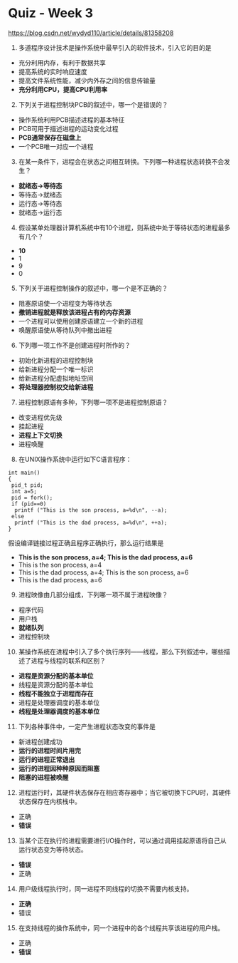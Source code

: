 Quiz - Week 3
================================================== 

https://blog.csdn.net/wydyd110/article/details/81358208

1. 多道程序设计技术是操作系统中最早引入的软件技术，引入它的目的是

* 充分利用内存，有利于数据共享
* 提高系统的实时响应速度
* 提高文件系统性能，减少内外存之间的信息传输量
* **充分利用CPU，提高CPU利用率**



2. 下列关于进程控制块PCB的叙述中，哪一个是错误的？

* 操作系统利用PCB描述进程的基本特征
* PCB可用于描述进程的运动变化过程
* **PCB通常保存在磁盘上**
* 一个PCB唯一对应一个进程



3. 在某一条件下，进程会在状态之间相互转换。下列哪一种进程状态转换不会发生？

* **就绪态→等待态**
* 等待态→就绪态
* 运行态→等待态
* 就绪态→运行态



4. 假设某单处理器计算机系统中有10个进程，则系统中处于等待状态的进程最多有几个？

* **10**
* 1
* 9
* 0



5. 下列关于进程控制操作的叙述中，哪一个是不正确的？

* 阻塞原语使一个进程变为等待状态
* **撤销进程就是释放该进程占有的内存资源**
* 一个进程可以使用创建原语建立一个新的进程
* 唤醒原语使从等待队列中撤出进程



6. 下列哪一项工作不是创建进程时所作的？

* 初始化新进程的进程控制块
* 给新进程分配一个唯一标识
* 给新进程分配虚拟地址空间
* **将处理器控制权交给新进程**



7. 进程控制原语有多种，下列哪一项不是进程控制原语？

* 改变进程优先级
* 挂起进程
* **进程上下文切换**
* 进程唤醒



8. 在UNIX操作系统中运行如下C语言程序：

```
int main()
{
 pid_t pid;
 int a=5;
 pid = fork();
 if (pid==0)
  printf ("This is the son process, a=%d\n", --a);
 else
  printf ("This is the dad process, a=%d\n", ++a);
}
```
假设编译链接过程正确且程序正确执行，那么运行结果是

* **This is the son process, a=4; This is the dad process, a=6**
* This is the son process, a=4
* This is the dad process, a=4; This is the son process, a=6
* This is the dad process, a=6



9. 进程映像由几部分组成，下列哪一项不属于进程映像？

* 程序代码
* 用户栈
* **就绪队列**
* 进程控制块





10. 某操作系统在进程中引入了多个执行序列——线程，那么下列叙述中，哪些描述了进程与线程的联系和区别？

* **进程是资源分配的基本单位**
* 线程是资源分配的基本单位
* **线程不能独立于进程而存在**
* 进程是处理器调度的基本单位
* **线程是处理器调度的基本单位**



11. 下列各种事件中，一定产生进程状态改变的事件是

* 新进程创建成功
* **运行的进程时间片用完**
* **运行的进程正常退出**
* **运行的进程因种种原因而阻塞**
* **阻塞的进程被唤醒**



12. 进程运行时，其硬件状态保存在相应寄存器中；当它被切换下CPU时，其硬件状态保存在内核栈中。

* 正确
* **错误**



13. 当某个正在执行的进程需要进行I/O操作时，可以通过调用挂起原语将自己从运行状态变为等待状态。

* **错误**
* 正确



14. 用户级线程执行时，同一进程不同线程的切换不需要内核支持。

* **正确**
* 错误



15. 在支持线程的操作系统中，同一个进程中的各个线程共享该进程的用户栈。

* 正确
* **错误**





